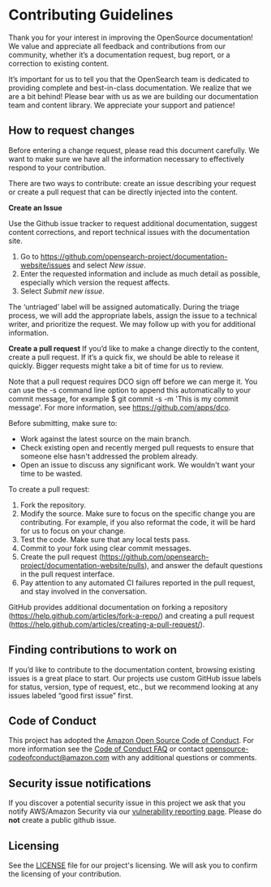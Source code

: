 # Contributing Guidelines

Thank you for your interest in improving the OpenSource documentation! We value and appreciate all feedback and contributions from our community, whether it’s a documentation request, bug report, or a correction to existing content. 

It’s important for us to tell you that the OpenSearch team is dedicated to providing complete and best-in-class documentation. We realize that we are a bit behind! Please bear with us as we are building our documentation team and content library.  We appreciate your support and patience! 


## How to request changes

Before entering a change request, please read this document carefully. We want to make sure we have all the information necessary to effectively respond to your contribution. 

There are two ways to contribute: create an issue describing your request or create a pull request that can be directly injected into the content.

**Create an Issue**

Use the Github issue tracker to request additional documentation, suggest content corrections, and report technical issues with the documentation site. 

1. Go to https://github.com/opensearch-project/documentation-website/issues and select *New issue*.
2. Enter the requested information and include as much detail as possible, especially which version the request affects.
3. Select *Submit new issue*. 


The ‘untriaged’ label will be assigned automatically. During the triage process, we will add the appropriate labels, assign the issue to a technical writer, and prioritize the request. We may follow up with you for additional information. 


**Create a pull request**
If you’d like to make a change directly to the content, create a pull request. If it’s a quick fix, we should be able to release it quickly. Bigger requests might take a bit of time for us to review. 

Note that a pull request requires DCO sign off before we can merge it. You can use the -s command line option to append this automatically to your commit message, for example $ git commit -s -m 'This is my commit message'. For more information, see https://github.com/apps/dco.

Before submitting, make sure to:

* Work against the latest source on the main branch.
* Check existing open and recently merged pull requests to ensure that someone else hasn't addressed the problem already.
* Open an issue to discuss any significant work. We wouldn't want your time to be wasted.

To create a pull request:

1. Fork the repository.
2. Modify the source. Make sure to focus on the specific change you are contributing. For example, if you also reformat the code, it will be hard for us to focus on your change.
3. Test the code. Make sure that any local tests pass.
4. Commit to your fork using clear commit messages.
5. Create the pull request (https://github.com/opensearch-project/documentation-website/pulls), and answer the default questions in the pull request interface.
6. Pay attention to any automated CI failures reported in the pull request, and stay involved in the conversation.

GitHub provides additional documentation on forking a repository (https://help.github.com/articles/fork-a-repo/) and creating a pull request (https://help.github.com/articles/creating-a-pull-request/).


## Finding contributions to work on
If you’d like to contribute to the documentation content, browsing existing issues is a great place to start. Our projects use custom GitHub issue labels for status, version, type of request, etc., but we recommend looking at any issues labeled “good first issue” first. 


## Code of Conduct
This project has adopted the [Amazon Open Source Code of Conduct](https://aws.github.io/code-of-conduct).
For more information see the [Code of Conduct FAQ](https://aws.github.io/code-of-conduct-faq) or contact
opensource-codeofconduct@amazon.com with any additional questions or comments.


## Security issue notifications
If you discover a potential security issue in this project we ask that you notify AWS/Amazon Security via our [vulnerability reporting page](http://aws.amazon.com/security/vulnerability-reporting/). Please do **not** create a public github issue.


## Licensing

See the [LICENSE](LICENSE) file for our project's licensing. We will ask you to confirm the licensing of your contribution.

